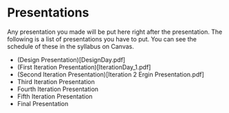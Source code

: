 # Presentations

Any presentation you made will be put here right after the presentation. The following is a list of presentations you have to put. You can see the schedule of these in the syllabus on Canvas.

- (Design Presentation)[DesignDay.pdf]
- (First Iteration Presentation)[IterationDay_1.pdf]
- (Second Iteration Presentation)[Iteration 2 Ergin Presentation.pdf]
- Third Iteration Presentation
- Fourth Iteration Presentation
- Fifth Iteration Presentation
- Final Presentation
